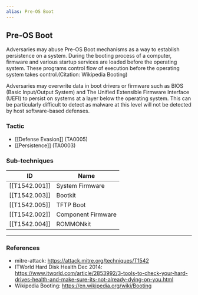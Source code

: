 ```yaml
---
alias: Pre-OS Boot
---
```


## Pre-OS Boot

Adversaries may abuse Pre-OS Boot mechanisms as a way to establish persistence on a system. During the booting process of a computer, firmware and various startup services are loaded before the operating system. These programs control flow of execution before the operating system takes control.(Citation: Wikipedia Booting)

Adversaries may overwrite data in boot drivers or firmware such as BIOS (Basic Input/Output System) and The Unified Extensible Firmware Interface (UEFI) to persist on systems at a layer below the operating system. This can be particularly difficult to detect as malware at this level will not be detected by host software-based defenses.


### Tactic

- [[Defense Evasion]] (TA0005)
- [[Persistence]] (TA0003)

### Sub-techniques

| ID | Name |
| --- | --- |
| [[T1542.001]] | System Firmware |
| [[T1542.003]] | Bootkit |
| [[T1542.005]] | TFTP Boot |
| [[T1542.002]] | Component Firmware |
| [[T1542.004]] | ROMMONkit |


---
### References

- mitre-attack: https://attack.mitre.org/techniques/T1542
- ITWorld Hard Disk Health Dec 2014: https://www.itworld.com/article/2853992/3-tools-to-check-your-hard-drives-health-and-make-sure-its-not-already-dying-on-you.html
- Wikipedia Booting: https://en.wikipedia.org/wiki/Booting
